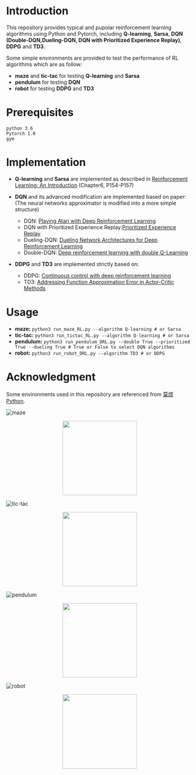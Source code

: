 # Introduction
This repository provides typical and pupolar reinforcement learning algorithms using Python and Pytorch, including **Q-learning**, **Sarsa**, **DQN (Double-DQN,Dueling-DQN, DQN with Prioritized Experience Replay)**, **DDPG** and **TD3**.

Some simple environments are provided to test the performance of RL algorithms which are as follow:
- **maze** and **tic-tac** for testing **Q-learning** and **Sarsa** 
- **pendulum** for testing **DQN**
- **robot** for testing **DDPG** and **TD3**

# Prerequisites
```
python 3.6
Pytorch 1.0
gym
```

# Implementation 
- **Q-learning** and **Sarsa** are implemented as described in [Reinforcement Learning:
An Introduction](https://web.stanford.edu/class/psych209/Readings/SuttonBartoIPRLBook2ndEd.pdf) (Chapter6, P154-P157)

- **DQN** and its advanced modification are implemented based on paper: (The neural networks approximator is modified into a more simple structure)
  - DQN: [Playing Atari with Deep Reinforcement Learning](https://arxiv.org/abs/1312.5602)
  - DQN with Prioritized Experience Replay:[Prioritized Experience Replay](https://arxiv.org/pdf/1511.05952v3.pdf)
  - Dueling-DQN: [Dueling Network Architectures for Deep Reinforcement Learning](http://proceedings.mlr.press/v48/wangf16.pdf)
  - Double-DQN: [Deep reinforcement learning with double Q-Learning](https://arxiv.org/pdf/1509.06461.pdf)

- **DDPG** and **TD3** are implemented strictly based on:
  - DDPG: [Continuous control with deep reinforcement learning](https://arxiv.org/abs/1509.02971)
  - TD3: [Addressing Function Approximation Error in Actor-Critic Methods](https://arxiv.org/pdf/1802.09477.pdf)

# Usage
- **maze:** `python3 run_maze_RL.py --algorithm Q-learning # or Sarsa`
- **tic-tac:** `python3 run_tictac_RL.py --algorithm Q-learning # or Sarsa`
- **pendulum:** `python3 run_pendulum_DRL.py --double True --prioritized True --dueling True # True or False to select DQN algorithms`
- **robot:** `python3 run_robot_DRL.py --algorithm TD3 # or DDPG`

# Acknowledgment
Some environments used in this repository are referenced from [莫烦 Python](https://morvanzhou.github.io/tutorials/).

![maze](https://github.com/yuecideng/RL-Pytorch-simple_cases/blob/master/figures/maze.jpg)
<div align=center><img width="200" height="200" src="https://github.com/yuecideng/RL-Pytorch-simple_cases/blob/master/figures/maze.jpg"/></div>

![tic-tac](https://github.com/yuecideng/RL-Pytorch-simple_cases/blob/master/figures/tic_tac.jpg)
<div align=center><img width="200" height="200" src="https://github.com/yuecideng/RL-Pytorch-simple_cases/blob/master/figures/tic_tac.jpg"/></div>

![pendulum](https://github.com/yuecideng/RL-Pytorch-simple_cases/blob/master/figures/pendulum.jpg)
<div align=center><img width="200" height="200" src="https://github.com/yuecideng/RL-Pytorch-simple_cases/blob/master/figures/pendulum.jpg"/></div>

![robot](https://github.com/yuecideng/RL-Pytorch-simple_cases/blob/master/figures/robot.jpg)
<div align=center><img width="200" height="200" src="https://github.com/yuecideng/RL-Pytorch-simple_cases/blob/master/figures/robot.jpg"/></div>
